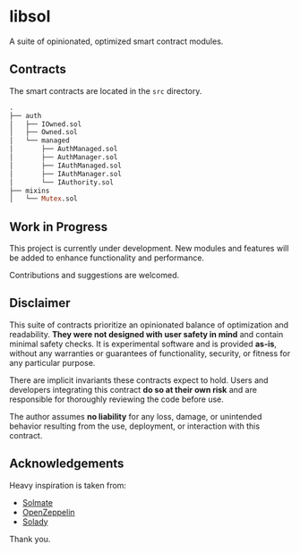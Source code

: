 # libsol

A suite of opinionated, optimized smart contract modules.

## Contracts

The smart contracts are located in the `src` directory.

```ml
.
├── auth
│   ├── IOwned.sol
│   ├── Owned.sol
│   └── managed
│       ├── AuthManaged.sol
│       ├── AuthManager.sol
│       ├── IAuthManaged.sol
│       ├── IAuthManager.sol
│       └── IAuthority.sol
├── mixins
│   └── Mutex.sol
```

## Work in Progress

This project is currently under development. New modules and features will
be added to enhance functionality and performance.

Contributions and suggestions are welcomed.

## Disclaimer

This suite of contracts prioritize an opinionated balance of optimization and
readability. **They were not designed with user safety in mind** and contain
minimal safety checks. It is experimental software and is provided **as-is**,
without any warranties or guarantees of functionality, security, or fitness
for any particular purpose.

There are implicit invariants these contracts expect to hold. Users and
developers integrating this contract **do so at their own risk** and are
responsible for thoroughly reviewing the code before use.

The author assumes **no liability** for any loss, damage, or unintended
behavior resulting from the use, deployment, or interaction with this contract.

## Acknowledgements

Heavy inspiration is taken from:

- [Solmate](https://github.com/transmissions11/solmate)
- [OpenZeppelin](https://github.com/OpenZeppelin/openzeppelin-contracts)
- [Solady](https://github.com/Vectorized/solady)

Thank you.
